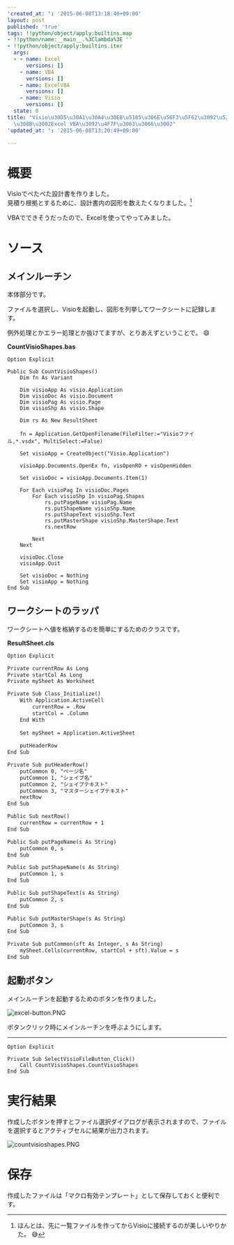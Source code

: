 ```yaml
---
'created_at: ': '2015-06-08T13:18:40+09:00'
layout: post
published: 'true'
tags: !!python/object/apply:builtins.map
- !!python/name:__main__.%3Clambda%3E ''
- !!python/object/apply:builtins.iter
  args:
  - - name: Excel
      versions: []
    - name: VBA
      versions: []
    - name: ExcelVBA
      versions: []
    - name: Visio
      versions: []
  state: 0
title: "Visio\u30D5\u30A1\u30A4\u30EB\u5185\u306E\u56F3\u5F62\u3092\u5217\u6319\u3059\
  \u308B\u3002Excel VBA\u3092\u4F7F\u3063\u3066\u3002"
'updated_at: ': '2015-06-08T13:20:49+09:00'

---
```

# 概要  
  
Visioでぺたぺた設計書を作りました。  
見積り根拠とするために、設計書内の図形を数えたくなりました。[^1]  
  
[^1]: ほんとは、先に一覧ファイルを作ってからVisioに接続するのが美しいやりかた。 :sweat_smile:   
  
VBAでできそうだったので、Excelを使ってやってみました。  
  
# ソース  
  
## メインルーチン  
  
本体部分です。  
  
ファイルを選択し、Visioを起動し、図形を列挙してワークシートに記録します。  
  
例外処理とかエラー処理とか抜けてますが、とりあえずということで。 :smile:   
  
**CountVisioShapes.bas**  
```vbnet:CountVisioShapes.bas
Option Explicit

Public Sub CountVisioShapes()
    Dim fn As Variant
    
    Dim visioApp As visio.Application
    Dim visioDoc As visio.Document
    Dim visioPag As visio.Page
    Dim visioShp As visio.Shape
    
    Dim rs As New ResultSheet
    
    fn = Application.GetOpenFilename(FileFilter:="Visioファイル,*.vsdx", MultiSelect:=False)
    
    Set visioApp = CreateObject("Visio.Application")

    visioApp.Documents.OpenEx fn, visOpenRO + visOpenHidden
    
    Set visioDoc = visioApp.Documents.Item(1)

    For Each visioPag In visioDoc.Pages
        For Each visioShp In visioPag.Shapes
            rs.putPageName visioPag.Name
            rs.putShapeName visioShp.Name
            rs.putShapeText visioShp.Text
            rs.putMasterShape visioShp.MasterShape.Text
            rs.nextRow
        
        Next
    Next
    
    visioDoc.Close
    visioApp.Quit
    
    Set visioDoc = Nothing
    Set visioApp = Nothing
End Sub
```  
  
## ワークシートのラッパ  
  
ワークシートへ値を格納するのを簡単にするためのクラスです。  
  
**ResultSheet.cls**  
```vbnet:ResultSheet.cls
Option Explicit

Private currentRow As Long
Private startCol As Long
Private mySheet As Worksheet

Private Sub Class_Initialize()
    With Application.ActiveCell
        currentRow = .Row
        startCol = .Column
    End With
    
    Set mySheet = Application.ActiveSheet
    
    putHeaderRow
End Sub

Private Sub putHeaderRow()
    putCommon 0, "ページ名"
    putCommon 1, "シェイプ名"
    putCommon 2, "シェイプテキスト"
    putCommon 3, "マスターシェイプテキスト"
    nextRow
End Sub

Public Sub nextRow()
    currentRow = currentRow + 1
End Sub

Public Sub putPageName(s As String)
    putCommon 0, s
End Sub

Public Sub putShapeName(s As String)
    putCommon 1, s
End Sub

Public Sub putShapeText(s As String)
    putCommon 2, s
End Sub

Public Sub putMasterShape(s As String)
    putCommon 3, s
End Sub

Private Sub putCommon(sft As Integer, s As String)
    mySheet.Cells(currentRow, startCol + sft).Value = s
End Sub
```  
  
## 起動ボタン  
  
メインルーチンを起動するためのボタンを作りました。  
  
![excel-button.PNG](/assets/images/4976091d-eaf1-5dd0-6163-6cd97bab6a11.png)  
  
ボタンクリック時にメインルーチンを呼ぶようにします。  
  
****  
```vbnet:
Option Explicit

Private Sub SelectVisioFileButton_Click()
    Call CountVisioShapes.CountVisioShapes
End Sub
```  
  
# 実行結果  
  
作成したボタンを押すとファイル選択ダイアログが表示されますので、ファイルを選択するとアクティブセルに結果が出力されます。  
  
![countvisioshapes.PNG](/assets/images/f940a746-068b-a930-1c33-d6d9e3045aad.png)  
  
# 保存  
  
作成したファイルは「マクロ有効テンプレート」として保存しておくと便利です。  
